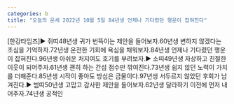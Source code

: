 ```yaml
---
categories: b
title: "오늘의 운세 2022년 10월 5일 84년생 언제나 기다렸던 행운이 잡혀진다"
---
```

[한강타임즈]▶ 쥐띠48년생 귀가 번뜩이는 제안을 들어보자.60년생 변하지 않겠다는 초심을 기억하자.72년생 온전한 기회에 욕심을 채워보자.84년생 언제나 기다렸던 행운이 잡혀진다.96년생 아쉬운 처지여도 호기를 부려보자.▶ 소띠49년생 자상하고 친절한 이웃이 되어주자.61년생 괜히 하는 간섭 점수만 깎여진다.73년생 쉽지 않던 노력이 가치를 더해준다.85년생 시작이 좋아도 방심은 금물이다.97년생 서두르지 않았던 후회가 남겨진다.▶ 범띠50년생 고맙고 감사한 제안을 들어보자.62년생 달라하기 이전에 먼저 내어주자.74년생 공적인